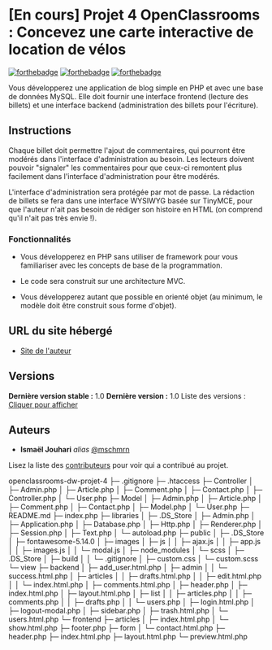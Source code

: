 # [En cours] Projet 4 OpenClassrooms : Concevez une carte interactive de location de vélos

[![forthebadge](https://forthebadge.com/images/badges/uses-html.svg)](http://forthebadge.com)  [![forthebadge](https://forthebadge.com/images/badges/uses-css.svg)](http://forthebadge.com)  [![forthebadge](https://forthebadge.com/images/badges/made-with-javascript.svg)](http://forthebadge.com)

Vous développerez une application de blog simple en PHP et avec une base de données MySQL. Elle doit fournir une interface frontend (lecture des billets) et une interface backend (administration des billets pour l'écriture). 

## Instructions

Chaque billet doit permettre l'ajout de commentaires, qui pourront être modérés dans l'interface d'administration au besoin.
Les lecteurs doivent pouvoir "signaler" les commentaires pour que ceux-ci remontent plus facilement dans l'interface d'administration pour être modérés.

L'interface d'administration sera protégée par mot de passe. La rédaction de billets se fera dans une interface WYSIWYG basée sur TinyMCE, pour que l'auteur n'ait pas besoin de rédiger son histoire en HTML (on comprend qu'il n'ait pas très envie !).

### Fonctionnalités

- Vous développerez en PHP sans utiliser de framework pour vous familiariser avec les concepts de base de la programmation. 

- Le code sera construit sur une architecture MVC. 

- Vous développerez autant que possible en orienté objet (au minimum, le modèle doit être construit sous forme d'objet).

## URL du site hébergé

* [Site de l'auteur](http://projet-4-oc.ismaeljouhari.com/)

## Versions
**Dernière version stable :** 1.0
**Dernière version :** 1.0
Liste des versions : [Cliquer pour afficher](https://github.com/mschmrn/openclassrooms-dw-projet-3/contributors/tags)

## Auteurs

* **Ismaël Jouhari** _alias_ [@mschmrn](https://github.com/mschmrn)

Lisez la liste des [contributeurs](https://github.com/mschmrn/openclassrooms-dw-projet-3/contributors) pour voir qui a contribué au projet.

openclassrooms-dw-projet-4
├─ .gitignore
├─ .htaccess
├─ Controller
│  ├─ Admin.php
│  ├─ Article.php
│  ├─ Comment.php
│  ├─ Contact.php
│  ├─ Controller.php
│  └─ User.php
├─ Model
│  ├─ Admin.php
│  ├─ Article.php
│  ├─ Comment.php
│  ├─ Contact.php
│  ├─ Model.php
│  └─ User.php
├─ README.md
├─ index.php
├─ libraries
│  ├─ .DS_Store
│  ├─ Admin.php
│  ├─ Application.php
│  ├─ Database.php
│  ├─ Http.php
│  ├─ Renderer.php
│  ├─ Session.php
│  ├─ Text.php
│  └─ autoload.php
├─ public
│  ├─ .DS_Store
│  ├─ fontawesome-5.14.0
│  ├─ images
│  ├─ js
│  │  ├─ ajax.js
│  │  ├─ app.js
│  │  ├─ images.js
│  │  └─ modal.js
│  ├─ node_modules
│  └─ scss
│     ├─ .DS_Store
│     ├─ build
│     │  └─ .gitignore
│     ├─ custom.css
│     └─ custom.scss
└─ view
   ├─ backend
   │  ├─ add_user.html.php
   │  ├─ admin
   │  │  └─ success.html.php
   │  ├─ articles
   │  │  ├─ drafts.html.php
   │  │  ├─ edit.html.php
   │  │  └─ index.html.php
   │  ├─ comments.html.php
   │  ├─ header.php
   │  ├─ index.html.php
   │  ├─ layout.html.php
   │  ├─ list
   │  │  ├─ articles.php
   │  │  ├─ comments.php
   │  │  ├─ drafts.php
   │  │  └─ users.php
   │  ├─ login.html.php
   │  ├─ logout-modal.php
   │  ├─ sidebar.php
   │  ├─ trash.html.php
   │  └─ users.html.php
   └─ frontend
      ├─ articles
      │  ├─ index.html.php
      │  └─ show.html.php
      ├─ footer.php
      ├─ form
      │  └─ contact.html.php
      ├─ header.php
      ├─ index.html.php
      ├─ layout.html.php
      └─ preview.html.php
